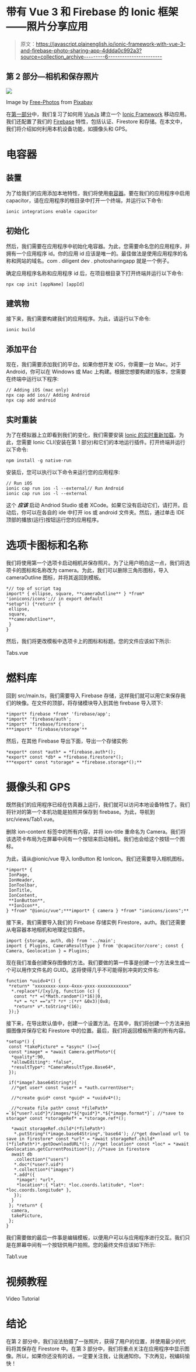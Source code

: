 # 带有 Vue 3 和 Firebase 的 Ionic 框架——照片分享应用

> 原文：<https://javascript.plainenglish.io/ionic-framework-with-vue-3-and-firebase-photo-sharing-app-4ddda0c992a3?source=collection_archive---------6----------------------->

## 第 2 部分—相机和保存照片

![](img/2b74513d6265a4aaf6c605192311fb97.png)

Image by [Free-Photos](https://pixabay.com/photos/?utm_source=link-attribution&utm_medium=referral&utm_campaign=image&utm_content=801891) from [Pixabay](https://pixabay.com/?utm_source=link-attribution&utm_medium=referral&utm_campaign=image&utm_content=801891)

在[第一部分](https://diligentdev.medium.com/ionic-framework-with-vue-3-and-firebase-photo-sharing-app-9aad3df14908)中，我们复习了如何用 [VueJs](https://vuejs.org/) 建立一个 [Ionic Framework](https://ionicframework.com/) 移动应用。我们还配置了我们的 [Firebase](https://firebase.google.com/) 特性，包括认证、Firestore 和存储。在本文中，我们将介绍如何利用本机设备功能，如摄像头和 GPS。

# 电容器

## 装置

为了给我们的应用添加本地特性，我们将使用[电容器](https://capacitorjs.com/)。要在我们的应用程序中启用 capacitor，请在应用程序的根目录中打开一个终端，并运行以下命令:

```
ionic integrations enable capacitor
```

## 初始化

然后，我们需要在应用程序中初始化电容器。为此，您需要命名您的应用程序，并拥有一个应用程序 id。你的应用 id 应该是唯一的。最佳做法是使用应用程序的名称和网站的域名。com . diligent dev . photosharingapp 就是一个例子。

确定应用程序名称和应用程序 id 后，在项目根目录下打开终端并运行以下命令:

```
npx cap init [appName] [appId]
```

## 建筑物

接下来，我们需要构建我们的应用程序。为此，请运行以下命令:

```
ionic build
```

## 添加平台

现在，我们需要添加我们的平台。如果你想开发 iOS，你需要一台 Mac。对于 Android，你可以在 Windows 或 Mac 上构建。根据您想要构建的版本，您需要在终端中运行以下程序:

```
// Adding iOS (mac only)
npx cap add ios// Adding Android
npx cap add android
```

## 实时重装

为了在模拟器上立即看到我们的变化，我们需要安装 [Ionic 的实时重新加载](https://capacitorjs.com/docs/guides/live-reload)。为此，您需要 Ionic CLI(安装在第 1 部分)和它们的本地运行插件。打开终端并运行以下命令:

```
npm install -g native-run
```

安装后，您可以执行以下命令来运行您的应用程序:

```
// Run iOS
ionic cap run ios -l --external// Run Android
ionic cap run ios -l --external
```

这个 ***应该*** 启动 Andriod Studio 或者 XCode。如果它没有启动它们，请打开。启动后，你可以在各自的 ide 中打开 ios 或 android 文件夹。然后，通过单击 IDE 顶部的播放(运行)按钮运行您的应用程序。

# 选项卡图标和名称

我们将使用第一个选项卡启动相机并保存照片。为了让用户明白这一点，我们将选项卡的图标和名称改为 camera。为此，我们可以删除三角形图标，导入 cameraOutline 图标，并将其返回到模板。

```
*// top of script tag
import* { ellipse, square, **cameraOutline** } *from* 'ionicons/icons';// in export default
*setup*() {*return* {
 ellipse,
 square,
 **cameraOutline**,
 }
}
```

然后，我们将更改模板中选项卡上的图标和标题。您的文件应该如下所示:

Tabs.vue

# 燃料库

回到 src/main.ts，我们需要导入 Firebase 存储，这样我们就可以用它来保存我们的映像。在文件的顶部，将存储模块导入到其他 firebase 导入项下:

```
*import* firebase *from* 'firebase/app';
*import* 'firebase/auth';
*import* 'firebase/firestore';
***import* 'firebase/storage'**
```

然后，在其他 Firebase 导出下面，导出一个存储实例:

```
*export* const *auth* = *firebase.auth*();
*export* const *db* = *firebase.firestore*();
***export* const *storage* = *firebase.storage*();**
```

# 摄像头和 GPS

既然我们的应用程序已经在仿真器上运行，我们就可以访问本地设备特性了。我们将针对的第一个本机功能是拍照并保存到 firebase。为此，导航到 src/views/Tab1.vue。

删除 ion-content 标签中的所有内容，并将 ion-title 重命名为 Camera。我们将该选项卡布局为在屏幕中间有一个按钮来启动相机。我们也会给这个按钮一个图标。

为此，请从@ionic/vue 导入 IonButton 和 IonIcon。我们还需要导入相机图标。

```
*import* {
 IonPage,
 IonHeader,
 IonToolbar,
 IonTitle,
 IonContent,
 **IonButton**,
 **IonIcon**,
} *from* "@ionic/vue";***import* { camera } *from* "ionicons/icons";**
```

接下来，我们需要导入我们的 Firebase 存储实例 Firestore，auth。我们还需要从电容器本地相机和地理定位插件。

```
import {storage, auth, db} from '../main';
import { Plugins, CameraResultType } from '@capacitor/core'; const { Camera, Geolocation } = Plugins;
```

现在我们准备创建保存图像的方法。我们要做的第一件事是创建一个方法来生成一个可以用作文件名的 GUID。这将使得几乎不可能得到冲突的文件名:

```
function *uuidv4*() {
 *return* "xxxxxxxx-xxxx-4xxx-yxxx-xxxxxxxxxxxx"
  *.replace*(/[xy]/g, function (c) {
   const *r* =(*Math.random*()*16)|0,
   *v* = *c* =="x"? *r* :(*r* &0x3)|0x8;
   *return* v*.toString*(16);
 });}
```

接下来，在导出默认值中，创建一个设置方法。在其中，我们将创建一个方法来拍摄图像并保存它和 Firestore 中的位置。最后，我们将返回模板所需的所有内容。

```
*setup*() {
 const *takePicture* = *async* ()=>{
 const *image* = *await Camera.getPhoto*({
  *quality*:90,
  *allowEditing*: *false*,
  *resultType*: *CameraResultType.Base64*,
 });

 if(*image?.base64String*){
  //*get user* const *user* = *auth.currentUser*;

  //*create guid* const *guid* = *uuidv4*();

  //*create file path* const *filePath* =`${*user?.uid*}*/images/*${*guid*}*.*${*image.format*}`; //*save to storage* const *storageRef* = *storage.ref*();

  *await storageRef.child*(*filePath*)
   *.putString*(*image.base64String*,'base64'); //*get download url to save in firestore* const *url* = *await storageRef.child*(*filePath*)*.getDownloadURL*(); //*get location* const *loc* = *await Geolocation.getCurrentPosition*(); //*save in firestore
  await db
   .collection*("users")
   *.doc*(*user?.uid*)
   *.collection*("images")
   *.add*({
    *image*: *url*,
    *location*:{ *lat*: *loc.coords.latitude*, *lon*: *loc.coords.longitude* },
   });
  }
 }; *return* {
  camera,
  takePicture,
 };
}
```

我们需要做的最后一件事是编辑模板，以便用户可以与应用程序进行交互。我们只是在屏幕中间有一个按钮供用户拍照。您的最终文件应该如下所示:

Tab1.vue

# 视频教程

Video Tutorial

# 结论

在第 2 部分中，我们设法拍摄了一张照片，获得了用户的位置，并使用最少的代码将其保存在 Firestore 中。在第 3 部分中，我们将重点关注在应用程序中显示图像。所以，如果你还没有的话，一定要关注我，让我通知你。下次再见，祝编码愉快！